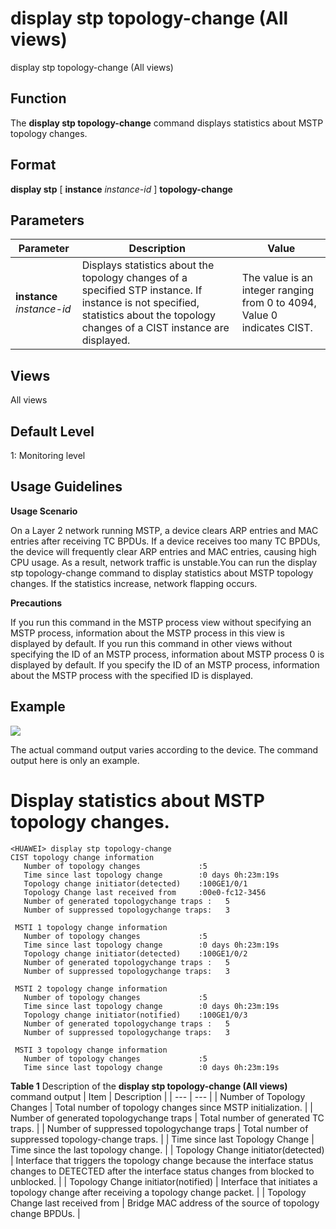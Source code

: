 display stp topology-change (All views)
=======================================

display stp topology-change (All views)

Function
--------



The **display stp topology-change** command displays statistics about MSTP topology changes.




Format
------

**display stp** [ **instance** *instance-id* ] **topology-change**


Parameters
----------

| Parameter | Description | Value |
| --- | --- | --- |
| **instance** *instance-id* | Displays statistics about the topology changes of a specified STP instance.  If instance <instanceId> is not specified, statistics about the topology changes of a CIST instance are displayed. | The value is an integer ranging from 0 to 4094, Value 0 indicates CIST. |



Views
-----

All views


Default Level
-------------

1: Monitoring level


Usage Guidelines
----------------

**Usage Scenario**



On a Layer 2 network running MSTP, a device clears ARP entries and MAC entries after receiving TC BPDUs. If a device receives too many TC BPDUs, the device will frequently clear ARP entries and MAC entries, causing high CPU usage. As a result, network traffic is unstable.You can run the display stp topology-change command to display statistics about MSTP topology changes. If the statistics increase, network flapping occurs.



**Precautions**



If you run this command in the MSTP process view without specifying an MSTP process, information about the MSTP process in this view is displayed by default. If you run this command in other views without specifying the ID of an MSTP process, information about MSTP process 0 is displayed by default. If you specify the ID of an MSTP process, information about the MSTP process with the specified ID is displayed.




Example
-------

![](../public_sys-resources/note_3.0-en-us.png) 

The actual command output varies according to the device. The command output here is only an example.


# Display statistics about MSTP topology changes.
```
<HUAWEI> display stp topology-change
CIST topology change information
   Number of topology changes             :5
   Time since last topology change        :0 days 0h:23m:19s
   Topology change initiator(detected)    :100GE1/0/1
   Topology Change last received from     :00e0-fc12-3456
   Number of generated topologychange traps :   5
   Number of suppressed topologychange traps:   3

 MSTI 1 topology change information
   Number of topology changes             :5
   Time since last topology change        :0 days 0h:23m:19s
   Topology change initiator(detected)    :100GE1/0/2
   Number of generated topologychange traps :   5
   Number of suppressed topologychange traps:   3

 MSTI 2 topology change information
   Number of topology changes             :5
   Time since last topology change        :0 days 0h:23m:19s
   Topology change initiator(notified)    :100GE1/0/3
   Number of generated topologychange traps :   5
   Number of suppressed topologychange traps:   3

 MSTI 3 topology change information
   Number of topology changes             :5
   Time since last topology change        :0 days 0h:23m:19s

```

**Table 1** Description of the **display stp topology-change (All views)** command output
| Item | Description |
| --- | --- |
| Number of Topology Changes | Total number of topology changes since MSTP initialization. |
| Number of generated topologychange traps | Total number of generated TC traps. |
| Number of suppressed topologychange traps | Total number of suppressed topology-change traps. |
| Time since last Topology Change | Time since the last topology change. |
| Topology Change initiator(detected) | Interface that triggers the topology change because the interface status changes to DETECTED after the interface status changes from blocked to unblocked. |
| Topology Change initiator(notified) | Interface that initiates a topology change after receiving a topology change packet. |
| Topology Change last received from | Bridge MAC address of the source of topology change BPDUs. |